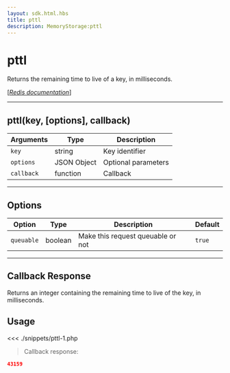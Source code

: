 ```yaml
---
layout: sdk.html.hbs
title: pttl
description: MemoryStorage:pttl
---
```


# pttl

Returns the remaining time to live of a key, in milliseconds.

[[_Redis documentation_]](https://redis.io/commands/pttl)

---

## pttl(key, [options], callback)

| Arguments  | Type        | Description         |
| ---------- | ----------- | ------------------- |
| `key`      | string      | Key identifier      |
| `options`  | JSON Object | Optional parameters |
| `callback` | function    | Callback            |

---

## Options

| Option     | Type    | Description                       | Default |
| ---------- | ------- | --------------------------------- | ------- |
| `queuable` | boolean | Make this request queuable or not | `true`  |

---

## Callback Response

Returns an integer containing the remaining time to live of the key, in milliseconds.

## Usage

<<< ./snippets/pttl-1.php

> Callback response:

```json
43159
```
